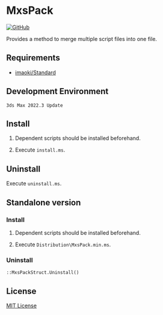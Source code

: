 # MxsPack

<!-- [![GitHub release (latest by date)](https://img.shields.io/github/v/release/imaoki/MxsPack)](https://github.com/imaoki/MxsPack/releases/latest) -->
[![GitHub](https://img.shields.io/github/license/imaoki/MxsPack)](https://github.com/imaoki/MxsPack/blob/main/LICENSE)

Provides a method to merge multiple script files into one file.
<!-- 複数のスクリプトファイルを1ファイルに統合するためのメソッドを提供する。 -->

## Requirements
<!-- 要件 -->

* [imaoki/Standard](https://github.com/imaoki/Standard)

## Development Environment
<!-- 開発環境 -->

`3ds Max 2022.3 Update`

## Install
<!-- インストールする -->

01. Dependent scripts should be installed beforehand.
    <!-- 依存スクリプトは予めインストールしておく。 -->

02. Execute `install.ms`.
    <!-- `install.ms`を実行する。 -->

## Uninstall
<!-- アンインストールする -->

Execute `uninstall.ms`.
<!-- `uninstall.ms`を実行する。 -->

## Standalone version
<!-- スタンドアローン版 -->

### Install
<!-- インストールする -->

01. Dependent scripts should be installed beforehand.
    <!-- 依存スクリプトは予めインストールしておく。 -->

02. Execute `Distribution\MxsPack.min.ms`.
    <!-- `Distribution\MxsPack.min.ms`を実行する。 -->

### Uninstall
<!-- アンインストールする -->

```maxscript
::MxsPackStruct.Uninstall()
```

## License
<!-- ライセンス -->

[MIT License](https://github.com/imaoki/MxsPack/blob/main/LICENSE)
